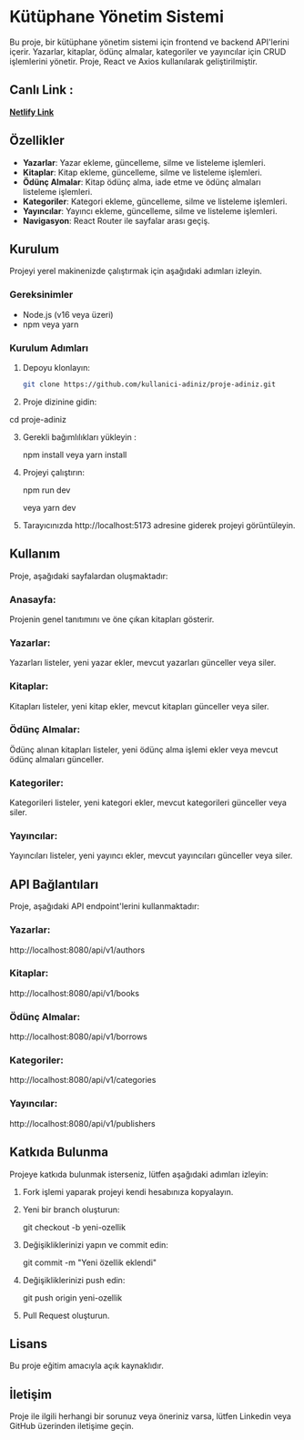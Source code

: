 # Kütüphane Yönetim Sistemi

Bu proje, bir kütüphane yönetim sistemi için frontend ve backend API'lerini içerir. Yazarlar, kitaplar, ödünç almalar, kategoriler ve yayıncılar için CRUD işlemlerini yönetir. Proje, React ve Axios kullanılarak geliştirilmiştir.

## Canlı Link :

**[Netlify Link](https://delightful-dieffenbachia-6c181a.netlify.app/)**


## Özellikler

- **Yazarlar**: Yazar ekleme, güncelleme, silme ve listeleme işlemleri.
- **Kitaplar**: Kitap ekleme, güncelleme, silme ve listeleme işlemleri.
- **Ödünç Almalar**: Kitap ödünç alma, iade etme ve ödünç almaları listeleme işlemleri.
- **Kategoriler**: Kategori ekleme, güncelleme, silme ve listeleme işlemleri.
- **Yayıncılar**: Yayıncı ekleme, güncelleme, silme ve listeleme işlemleri.
- **Navigasyon**: React Router ile sayfalar arası geçiş.

## Kurulum

Projeyi yerel makinenizde çalıştırmak için aşağıdaki adımları izleyin.

### Gereksinimler

- Node.js (v16 veya üzeri)
- npm veya yarn

### Kurulum Adımları

1. Depoyu klonlayın:

   ```bash
   git clone https://github.com/kullanici-adiniz/proje-adiniz.git


2. Proje dizinine gidin:


cd proje-adiniz

3. Gerekli bağımlılıkları yükleyin :

    npm install
    veya
    yarn install

4. Projeyi çalıştırın:

    npm run dev

    veya 
    yarn dev

5. Tarayıcınızda http://localhost:5173 adresine giderek projeyi görüntüleyin.



## Kullanım

Proje, aşağıdaki sayfalardan oluşmaktadır:

### Anasayfa: 
Projenin genel tanıtımını ve öne çıkan kitapları gösterir.

### Yazarlar: 
Yazarları listeler, yeni yazar ekler, mevcut yazarları günceller veya siler.

### Kitaplar: 
Kitapları listeler, yeni kitap ekler, mevcut kitapları günceller veya siler.

### Ödünç Almalar: 
Ödünç alınan kitapları listeler, yeni ödünç alma işlemi ekler veya mevcut ödünç almaları günceller.

### Kategoriler: 
Kategorileri listeler, yeni kategori ekler, mevcut kategorileri günceller veya siler.

### Yayıncılar: 
Yayıncıları listeler, yeni yayıncı ekler, mevcut yayıncıları günceller veya siler.


## API Bağlantıları
Proje, aşağıdaki API endpoint'lerini kullanmaktadır:

### Yazarlar: 
http://localhost:8080/api/v1/authors

### Kitaplar: 
http://localhost:8080/api/v1/books

### Ödünç Almalar: 
http://localhost:8080/api/v1/borrows

### Kategoriler: 
http://localhost:8080/api/v1/categories

### Yayıncılar: 
http://localhost:8080/api/v1/publishers

## Katkıda Bulunma
Projeye katkıda bulunmak isterseniz, lütfen aşağıdaki adımları izleyin:

1. Fork işlemi yaparak projeyi kendi hesabınıza kopyalayın.

2. Yeni bir branch oluşturun:

    git checkout -b yeni-ozellik

3. Değişikliklerinizi yapın ve commit edin:

    git commit -m "Yeni özellik eklendi"

4. Değişikliklerinizi push edin:

    git push origin yeni-ozellik
5. Pull Request oluşturun.

## Lisans
Bu proje eğitim amacıyla açık kaynaklıdır.


## İletişim
Proje ile ilgili herhangi bir sorunuz veya öneriniz varsa, lütfen Linkedin veya GitHub üzerinden iletişime geçin.



 